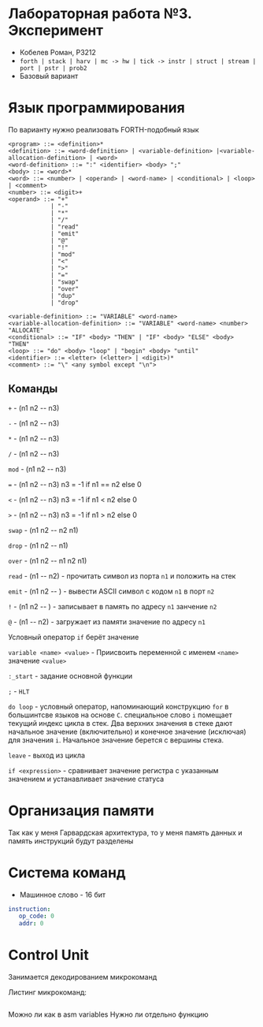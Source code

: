 # Лабораторная работа №3. Эксперимент
- Кобелев Роман, P3212 
- `forth | stack | harv | mc -> hw | tick -> instr | struct | stream | port | pstr | prob2`
- Базовый вариант

# Язык программирования
По варианту нужно реализовать FORTH-подобный язык

```ebnf
<program> ::= <definition>*
<definition> ::= <word-definition> | <variable-definition> |<variable-allocation-definition> | <word>
<word-definition> ::= ":" <identifier> <body> ";"
<body> ::= <word>*
<word> ::= <number> | <operand> | <word-name> | <conditional> | <loop> | <comment>
<number> ::= <digit>+
<operand> ::= "+" 
            | "-" 
            | "*" 
            | "/" 
            | "read"
            | "emit" 
            | "@" 
            | "!" 
            | "mod" 
            | "<" 
            | ">" 
            | "="
            | "swap"
            | "over"
            | "dup"
            | "drop"

<variable-definition> ::= "VARIABLE" <word-name>
<variable-allocation-definition> ::= "VARIABLE" <word-name> <number> "ALLOCATE"
<conditional> ::= "IF" <body> "THEN" | "IF" <body> "ELSE" <body> "THEN" 
<loop> ::= "do" <body> "loop" | "begin" <body> "until"
<identifier> ::= <letter> (<letter> | <digit>)*
<comment> ::= "\" <any symbol except "\n">
```

## Команды

`+` - (n1 n2 -- n3) 

`-` - (n1 n2 -- n3)

`*` - (n1 n2 -- n3)

`/` - (n1 n2 -- n3)

`mod` - (n1 n2 -- n3)

`=` - (n1 n2 -- n3) n3 = -1 if n1 == n2 else 0

`<` - (n1 n2 -- n3) n3 = -1 if n1 < n2 else 0 

`>` - (n1 n2 -- n3) n3 = -1 if n1 > n2 else 0 

`swap` - (n1 n2 -- n2 n1)

`drop` - (n1 n2 -- n1)

`over` - (n1 n2 -- n1 n2 n1)

`read` - (n1 -- n2) - прочитать символ из порта `n1` и положить на стек

`emit` - (n1 n2 -- ) - вывести ASCII символ с кодом `n1` в порт `n2`

`!` - (n1 n2 -- ) - записывает в память по адресу `n1` занчение `n2`

`@` - (n1 -- n2) - загружает из памяти значение по адресу `n1`

Условный оператор `if` берёт значение 


`variable <name> <value>` - Приисвоить переменной с именем `<name>` значение `<value>`

`:_start` - задание основной функции

`;` - `HLT`



`do loop` - условный оператор, напоминающий конструкцию `for` в большинтсве языков на основе `C`. специальное слово `i` помещает текущий индекс цикла в стек. Два верхних значения в стеке дают начальное значение (включительно) и конечное значение (исключая) для значения `i`. Начальное значение берется с вершины стека.

`leave` - выход из цикла

`if <expression>` - сравнивает значение регистра с указанным значением и устанавливает значение статуса

# Организация памяти
Так как у меня Гарвардская архитектура, то у меня память данных и память инструкций будут разделены

# Система команд
- Машинное слово - 16 бит
```yaml
instruction:
   op_code: 0
   addr: 0
```
# Control Unit
Занимается декодированием микрокоманд

Листинг микрокоманд:

```

```


Можно ли как в asm variables
Нужно ли отдельно функцию